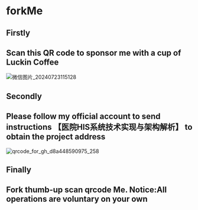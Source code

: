 # forkMe

## Firstly

## Scan this QR code to sponsor me with a cup of Luckin Coffee

![微信图片_20240723115128](https://github.com/user-attachments/assets/ba6d3782-f338-4ad8-9da4-359974e2c317)

## Secondly

## Please follow my official account to send instructions 【医院HIS系统技术实现与架构解析】 to obtain the project address

![qrcode_for_gh_d8a448590975_258](https://github.com/user-attachments/assets/29113f6b-1755-46fa-a90e-4c7b134e35a5)

## Finally
## Fork thumb-up scan qrcode Me. Notice:All operations are voluntary on your own

